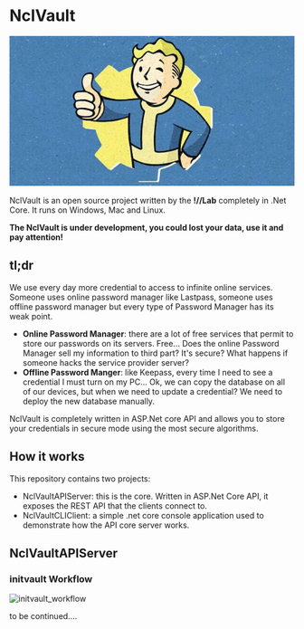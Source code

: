 # NclVault

![banner](https://raw.githubusercontent.com/nocommentlab/NclVault/master/readme_media/banner.jpg)

NclVault is an open source project written by the **!//Lab** completely in .Net Core. It runs on Windows, Mac and Linux.

**The NclVault is under development, you could lost your data, use it and pay attention!** 

## tl;dr

We use every day more credential to access to infinite online services. Someone uses online password manager like Lastpass, someone uses offline password manager but every type of Password Manager has its weak point.

- **Online Password Manager**: there are a lot of free services that permit to store our passwords on its servers. Free... Does the online Password Manager sell my information to third part? It's secure? What happens if someone hacks the service provider server?
- **Offline Password Manger**: like Keepass, every time I need to see a credential I must turn on my PC... Ok, we can copy the database on all of our devices, but when we need to update a credential? We need to deploy the new database manually.

NclVault is completely written in ASP.Net core API and allows you to store your credentials in secure mode using the most secure algorithms.

## How it works

This repository contains two projects:

- NclVaultAPIServer: this is the core. Written in ASP.Net Core API, it exposes the REST API that the clients connect to.
- NclVaultCLIClient: a simple .net core console application used to demonstrate how the API core server works.

## NclVaultAPIServer

### initvault Workflow

![initvault_workflow](https://raw.githubusercontent.com/nocommentlab/NclVault/master/readme_media/initvault_workflow.gif)

to be continued....
